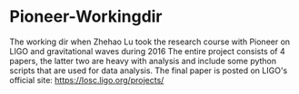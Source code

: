 # Pioneer-Workingdir
The working dir when Zhehao Lu took the research course with Pioneer on LIGO and gravitational waves during 2016
The entire project consists of 4 papers, the latter two are heavy with analysis and include some python scripts that are used for data analysis.
The final paper is posted on LIGO's official site: https://losc.ligo.org/projects/
